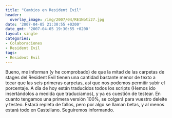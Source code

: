 ```yaml
---
title: "Cambios en Resident Evil"
header:
  overlay_image: /img/2007/04/RE1Noti27.jpg
date: '2007-04-05 21:30:55 +0200'
date_gmt: '2007-04-05 19:30:55 +0200'
layout: single
categories:
- Colaboraciones
- Resident Evil
tags:
- Resident Evil
---
```

Bueno, me informan (y he comprobado) de que la mitad de las carpetas de 
stages del Resident Evil tienen una cantidad bastante menor de texto a tocar 
que las seis primeras carpetas, así que nos podemos permitir subir el porcentaje. 
A día de hoy están traducidos todos los scripts (Hemos ido insertándolos a 
medida que traducíamos), y ya es cuestión de testear. En cuanto tengamos una 
primera versión 100%, se colgará para vuestro deleite y testeo. Estará repleta 
de fallos, pero por algo se llaman betas, y al menos estará todo en Castellano. 
Seguiremos informando.
